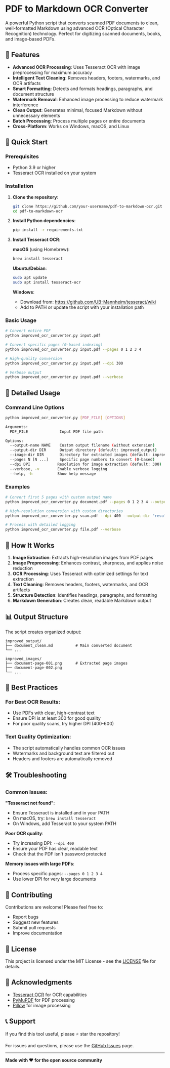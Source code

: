 # PDF to Markdown OCR Converter

A powerful Python script that converts scanned PDF documents to clean, well-formatted Markdown using advanced OCR (Optical Character Recognition) technology. Perfect for digitizing scanned documents, books, and image-based PDFs.

## 🌟 Features

- **Advanced OCR Processing**: Uses Tesseract OCR with image preprocessing for maximum accuracy
- **Intelligent Text Cleaning**: Removes headers, footers, watermarks, and OCR artifacts
- **Smart Formatting**: Detects and formats headings, paragraphs, and document structure
- **Watermark Removal**: Enhanced image processing to reduce watermark interference
- **Clean Output**: Generates minimal, focused Markdown without unnecessary elements
- **Batch Processing**: Process multiple pages or entire documents
- **Cross-Platform**: Works on Windows, macOS, and Linux

## 🚀 Quick Start

### Prerequisites

- Python 3.9 or higher
- Tesseract OCR installed on your system

### Installation

1. **Clone the repository**:
   ```bash
   git clone https://github.com/your-username/pdf-to-markdown-ocr.git
   cd pdf-to-markdown-ocr
   ```

2. **Install Python dependencies**:
   ```bash
   pip install -r requirements.txt
   ```

3. **Install Tesseract OCR**:
   
   **macOS** (using Homebrew):
   ```bash
   brew install tesseract
   ```
   
   **Ubuntu/Debian**:
   ```bash
   sudo apt update
   sudo apt install tesseract-ocr
   ```
   
   **Windows**:
   - Download from: https://github.com/UB-Mannheim/tesseract/wiki
   - Add to PATH or update the script with your installation path

### Basic Usage

```bash
# Convert entire PDF
python improved_ocr_converter.py input.pdf

# Convert specific pages (0-based indexing)
python improved_ocr_converter.py input.pdf --pages 0 1 2 3 4

# High-quality conversion
python improved_ocr_converter.py input.pdf --dpi 300

# Verbose output
python improved_ocr_converter.py input.pdf --verbose
```

## 📖 Detailed Usage

### Command Line Options

```bash
python improved_ocr_converter.py [PDF_FILE] [OPTIONS]

Arguments:
  PDF_FILE              Input PDF file path

Options:
  --output-name NAME    Custom output filename (without extension)
  --output-dir DIR      Output directory (default: improved_output)
  --image-dir DIR       Directory for extracted images (default: improved_images)
  --pages N [N ...]     Specific page numbers to convert (0-based)
  --dpi DPI            Resolution for image extraction (default: 300)
  --verbose, -v        Enable verbose logging
  --help, -h           Show help message
```

### Examples

```bash
# Convert first 5 pages with custom output name
python improved_ocr_converter.py document.pdf --pages 0 1 2 3 4 --output-name "my_document"

# High-resolution conversion with custom directories
python improved_ocr_converter.py scan.pdf --dpi 400 --output-dir "results" --image-dir "extracted_images"

# Process with detailed logging
python improved_ocr_converter.py file.pdf --verbose
```

## 🔧 How It Works

1. **Image Extraction**: Extracts high-resolution images from PDF pages
2. **Image Preprocessing**: Enhances contrast, sharpness, and applies noise reduction
3. **OCR Processing**: Uses Tesseract with optimized settings for text extraction
4. **Text Cleaning**: Removes headers, footers, watermarks, and OCR artifacts
5. **Structure Detection**: Identifies headings, paragraphs, and formatting
6. **Markdown Generation**: Creates clean, readable Markdown output

## 📊 Output Structure

The script creates organized output:

```
improved_output/
├── document_clean.md          # Main converted document
└── ...

improved_images/
├── document-page-001.png      # Extracted page images
├── document-page-002.png
└── ...
```

## 🎯 Best Practices

### For Best OCR Results:
- Use PDFs with clear, high-contrast text
- Ensure DPI is at least 300 for good quality
- For poor quality scans, try higher DPI (400-600)

### Text Quality Optimization:
- The script automatically handles common OCR issues
- Watermarks and background text are filtered out
- Headers and footers are automatically removed

## 🛠️ Troubleshooting

### Common Issues:

**"Tesseract not found"**:
- Ensure Tesseract is installed and in your PATH
- On macOS, try: `brew install tesseract`
- On Windows, add Tesseract to your system PATH

**Poor OCR quality**:
- Try increasing DPI: `--dpi 400`
- Ensure your PDF has clear, readable text
- Check that the PDF isn't password protected

**Memory issues with large PDFs**:
- Process specific pages: `--pages 0 1 2 3 4`
- Use lower DPI for very large documents

## 🤝 Contributing

Contributions are welcome! Please feel free to:
- Report bugs
- Suggest new features
- Submit pull requests
- Improve documentation

## 📝 License

This project is licensed under the MIT License - see the [LICENSE](LICENSE) file for details.

## 🙏 Acknowledgments

- [Tesseract OCR](https://github.com/tesseract-ocr/tesseract) for OCR capabilities
- [PyMuPDF](https://github.com/pymupdf/PyMuPDF) for PDF processing
- [Pillow](https://github.com/python-pillow/Pillow) for image processing

## 📞 Support

If you find this tool useful, please ⭐ star the repository!

For issues and questions, please use the [GitHub Issues](https://github.com/your-username/pdf-to-markdown-ocr/issues) page.

---

**Made with ❤️ for the open source community**
